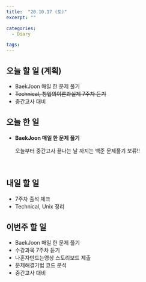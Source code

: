 ```yaml
---
title:  "20.10.17 (토)"
excerpt: ""

categories:
  - Diary

tags:
---
```


## 오늘 할 일 (계획)

- BaekJoon 매일 한 문제 풀기
- ~~Technical, 창업의이론과실제 7주차 듣기~~
- 중간고사 대비

## 오늘 한 일

- **BaekJoon 매일 한 문제 풀기**

  오늘부터 중간고사 끝나는 날 까지는 백준 문제풀기 보류!!

  <br>
  


## 내일 할 일

- 7주차 출석 체크
- Technical, Unix 정리

## 이번주 할 일

- BaekJoon 매일 한 문제 풀기
- 수강과목 7주차 듣기
- 나혼자만드는영상 스토리보드 제출
- 문제해결기법 코드 분석
- 중간고사 대비

<br>